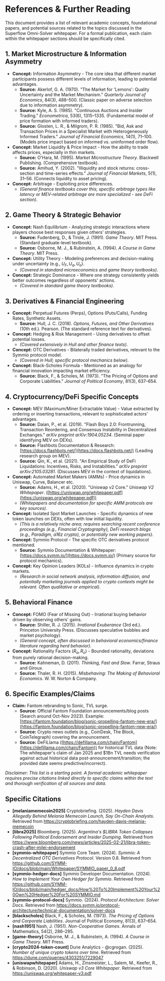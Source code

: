 # References & Further Reading

This document provides a list of relevant academic concepts, foundational papers, and potential sources related to the topics discussed in the Superflow Omni-Solver whitepaper. For a formal publication, each claim within the whitepaper sections should be specifically cited.

## 1. Market Microstructure & Information Asymmetry

*   **Concept:** Information Asymmetry - The core idea that different market participants possess different levels of information, leading to potential advantages.
    *   **Source:** Akerlof, G. A. (1970). "The Market for 'Lemons': Quality Uncertainty and the Market Mechanism." *Quarterly Journal of Economics*, 84(3), 488–500. (Classic paper on adverse selection due to information asymmetry).
    *   **Source:** Kyle, A. S. (1985). "Continuous Auctions and Insider Trading." *Econometrica*, 53(6), 1315–1335. (Fundamental model of price formation with informed traders).
    *   **Source:** Glosten, L. R., & Milgrom, P. R. (1985). "Bid, Ask and Transaction Prices in a Specialist Market with Heterogeneously Informed Traders." *Journal of Financial Economics*, 14(1), 71–100. (Models price impact based on informed vs. uninformed order flow).
*   **Concept:** Market Liquidity & Price Impact - How the ability to trade affects prices, especially in thin markets.
    *   **Source:** O'Hara, M. (1995). *Market Microstructure Theory*. Blackwell Publishing. (Comprehensive textbook).
    *   **Source:** Amihud, Y. (2002). "Illiquidity and stock returns: cross-section and time-series effects." *Journal of Financial Markets*, 5(1), 31–56. (Connects liquidity to asset pricing).
*   **Concept:** Arbitrage - Exploiting price differences.
    *   *(General finance textbooks cover this; specific arbitrage types like latency or MEV-related arbitrage are more specialized - see DeFi section)*.

## 2. Game Theory & Strategic Behavior

*   **Concept:** Nash Equilibrium - Analyzing strategic interactions where players choose best responses given others' strategies.
    *   **Source:** Fudenberg, D., & Tirole, J. (1991). *Game Theory*. MIT Press. (Standard graduate-level textbook).
    *   **Source:** Osborne, M. J., & Rubinstein, A. (1994). *A Course in Game Theory*. MIT Press.
*   **Concept:** Utility Theory - Modeling preferences and decision-making under uncertainty (e.g., $U_F, U_a, U_o$).
    *   *(Covered in standard microeconomics and game theory textbooks)*.
*   **Concept:** Strategic Dominance - Where one strategy consistently yields better outcomes regardless of opponents' actions.
    *   *(Covered in standard game theory textbooks)*.

## 3. Derivatives & Financial Engineering

*   **Concept:** Perpetual Futures (Perps), Options (Puts/Calls), Funding Rates, Synthetic Assets.
    *   **Source:** Hull, J. C. (2018). *Options, Futures, and Other Derivatives* (10th ed.). Pearson. (The standard reference text for derivatives).
*   **Concept:** Hedging & Risk Management - Using derivatives to offset potential losses.
    *   *(Covered extensively in Hull and other finance texts)*.
*   **Concept:** OTC Derivatives - Bilaterally traded derivatives, relevant to the Symmio protocol model.
    *   *(Covered in Hull; specific protocol mechanics below)*.
*   **Concept:** Black-Scholes Formula - Mentioned as an analogy for financial innovation impacting market efficiency.
    *   **Source:** Black, F., & Scholes, M. (1973). "The Pricing of Options and Corporate Liabilities." *Journal of Political Economy*, 81(3), 637–654.

## 4. Cryptocurrency/DeFi Specific Concepts

*   **Concept:** MEV (Maximum/Miner Extractable Value) - Value extracted by ordering or inserting transactions, relevant to sophisticated actors' advantages.
    *   **Source:** Daian, P., et al. (2019). "Flash Boys 2.0: Frontrunning, Transaction Reordering, and Consensus Instability in Decentralized Exchanges." *arXiv preprint arXiv:1904.05234*. (Seminal paper identifying MEV on DEXs).
    *   **Source:** Flashbots Documentation & Research: [https://docs.flashbots.net/](https://docs.flashbots.net/) (Leading research group on MEV).
    *   **Source:** Qin, K., et al. (2021). "An Empirical Study of DeFi Liquidations: Incentives, Risks, and Instabilities." *arXiv preprint arXiv:2105.03281*. (Discusses MEV in the context of liquidations).
*   **Concept:** Automated Market Makers (AMMs) - Price dynamics in Uniswap, Curve, Balancer etc.
    *   **Source:** Adams, H., et al. (2020). "Uniswap v2 Core." *Uniswap V2 Whitepaper*. ([https://uniswap.org/whitepaper.pdf](https://uniswap.org/whitepaper.pdf))
    *   *(Whitepapers and documentation for specific AMM protocols are key sources)*.
*   **Concept:** Isolated Spot Market Launches - Specific dynamics of new token launches on DEXs, often with low initial liquidity.
    *   *(This is a relatively niche area; requires searching recent conference proceedings (e.g., Financial Cryptography), DeFi research blogs (e.g., Paradigm, a16z crypto), or potentially new working papers)*.
*   **Concept:** Symmio Protocol - The specific OTC derivatives protocol mentioned.
    *   **Source:** Symmio Documentation & Whitepaper: [https://docs.symm.io/](https://docs.symm.io/) (Primary source for protocol mechanics).
*   **Concept:** Key Opinion Leaders (KOLs) - Influence dynamics in crypto markets.
    *   *(Research in social network analysis, information diffusion, and potentially marketing journals applied to crypto contexts might be relevant. Often qualitative or empirical)*.

## 5. Behavioral Finance

*   **Concept:** FOMO (Fear of Missing Out) - Irrational buying behavior driven by observing others' gains.
    *   **Source:** Shiller, R. J. (2015). *Irrational Exuberance* (3rd ed.). Princeton University Press. (Discusses speculative bubbles and market psychology).
    *   *(General concept, often discussed in behavioral economics/finance literature regarding herd behavior)*.
*   **Concept:** Rationality Factors ($R_a, R_o$) - Bounded rationality, deviations from purely rational decision-making.
    *   **Source:** Kahneman, D. (2011). *Thinking, Fast and Slow*. Farrar, Straus and Giroux.
    *   **Source:** Thaler, R. H. (2015). *Misbehaving: The Making of Behavioral Economics*. W. W. Norton & Company.

## 6. Specific Examples/Claims

*   **Claim:** Fantom rebranding to Sonic, TVL surge.
    *   **Source:** Official Fantom Foundation announcements/blog posts (Search around Oct-Nov 2023). Example: [https://fantom.foundation/blog/sonic-propelling-fantom-new-era/](https://fantom.foundation/blog/sonic-propelling-fantom-new-era/)
    *   **Source:** Crypto news outlets (e.g., CoinDesk, The Block, CoinTelegraph) covering the announcement.
    *   **Source:** DeFiLlama ([https://defillama.com/chain/Fantom](https://defillama.com/chain/Fantom)) for historical TVL data (Note: The whitepaper's claim of Jan 2025 and \$1Bn TVL needs verification against actual historical data post-announcement/transition; the provided date seems predictive/incorrect).

*Disclaimer: This list is a starting point. A formal academic whitepaper requires precise citations linked directly to specific claims within the text and thorough verification of all sources and data.*

## Specific Citations 

*   **[melaniamemecoin2025]** Cryptobriefing. (2025). *Hayden Davis Allegedly Behind Melania Memecoin Launch, Say On-Chain Analysts*. Retrieved from <https://cryptobriefing.com/hayden-davis-melania-memecoin>
*   **[libra2025]** Bloomberg. (2025). *Argentina's $LIBRA Token Collapses Following Political Endorsement and Insider Dumping*. Retrieved from <https://www.bloomberg.com/news/articles/2025-02-21/libra-token-crash-after-milei-endorsement>
*   **[symmio-whitepaper]** Symmio Core Team. (2024). *Symmio: A Decentralized OTC Derivatives Protocol*. Version 0.8. Retrieved from <https://github.com/SYMM-IO/docs/blob/main/Whitepaper/SYMMIO_paper_0_8.pdf>
*   **[symmio-hedger-docs]** Symmio Developer Documentation. (2024). *How to Implement Your Own Hedger for Symmio*. Retrieved from <https://github.com/SYMM-IO/docs/blob/main/hedger_docs/How%20To%20Implement%20Your%20Own%20Hedger%20For%20SYMMIO.md>
*   **[symmio-protocol-docs]** Symmio. (2024). *Protocol Architecture: Solver Docs*. Retrieved from <https://docs.symm.io/protocol-architecture/technical-documentation/solver-docs>
*   **[blackscholes]** Black, F., & Scholes, M. (1973). *The Pricing of Options and Corporate Liabilities*. Journal of Political Economy, 81(3), 637–654.
*   **[nash1951]** Nash, J. (1951). *Non-Cooperative Games*. Annals of Mathematics, 54(2), 286–295.
*   **[game-theory]** Osborne, M. J., & Rubinstein, A. (1994). *A Course in Game Theory*. MIT Press.
*   **[crypto2024-token-count]** Dune Analytics - @cgrogan. (2025). *Number of unique crypto tokens over time*. Retrieved from <https://dune.com/queries/4303251/7229047>
*   **[uniswapwhitepaper]** Adams, H., Zinsmeister, L., Salem, M., Keefer, R., & Robinson, D. (2020). *Uniswap v3 Core Whitepaper*. Retrieved from <https://uniswap.org/whitepaper-v3.pdf>
